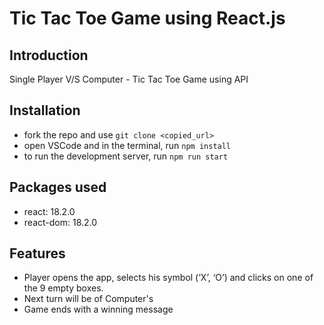 # Tic Tac Toe Game using React.js

## Introduction
Single Player V/S Computer - Tic Tac Toe Game using API

## Installation
- fork the repo and use ```git clone <copied_url>```
- open VSCode and in the terminal, run ```npm install```
- to run the development server, run ```npm run start```

## Packages used
- react: 18.2.0
- react-dom: 18.2.0

## Features
- Player opens the app, selects his symbol (‘X’, ‘O’) and clicks on one of the 9 empty boxes.
- Next turn will be of Computer's
- Game ends with a winning message
